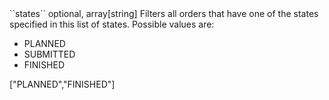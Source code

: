 <tr>
	
<td>``states``</td>
	
<td>optional, array[string]</td>
	
<td>Filters all orders that have one of the states specified in this list of states.
Possible values are:

<ul>
<li>PLANNED</li>
<li>SUBMITTED</li>
<li>FINISHED</li>
</ul>

</td><td>["PLANNED","FINISHED"]
</td>
	
<td></td>
	
</tr>
